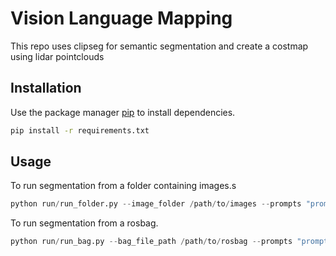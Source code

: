 # Vision Language Mapping

This repo uses clipseg for semantic segmentation and create a costmap using lidar pointclouds

## Installation

Use the package manager [pip](https://pip.pypa.io/en/stable/) to install dependencies.

```bash
pip install -r requirements.txt
```

## Usage
To run segmentation from a folder containing images.s

```python
python run/run_folder.py --image_folder /path/to/images --prompts "prompt_1" "prompt_2" ... "prompt_n" --output_folder /path/to/output
```
To run segmentation from a rosbag.

```python
python run/run_bag.py --bag_file_path /path/to/rosbag --prompts "prompt_1" "prompt_2" ... "prompt_n" --topic <image_topic>
```
